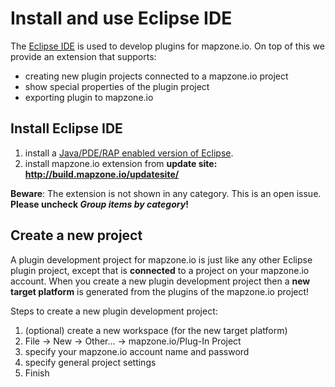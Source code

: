 # Install and use Eclipse IDE

The [Eclipse IDE](http://eclipse.org) is used to develop plugins for mapzone.io. On top of this we provide an extension that supports:

  * creating new plugin projects connected to a mapzone.io project
  * show special properties of the plugin project
  * exporting plugin to mapzone.io

## Install Eclipse IDE

  1. install a [Java/PDE/RAP enabled version of Eclipse](http://www.eclipse.org/downloads/packages/eclipse-rcp-and-rap-developers/oxygenr).
  2. install mapzone.io extension from **update site: http://build.mapzone.io/updatesite/**

**Beware**: The extension is not shown in any category. This is an open issue. **Please uncheck *Group items by category*!**

## Create a new project

A plugin development project for mapzone.io is just like any other Eclipse plugin project, except that is **connected** to a project on your mapzone.io account. When you create a new plugin development project then a **new target platform** is generated from the plugins of the mapzone.io project!

Steps to create a new plugin development project:

  1. (optional) create a new workspace (for the new target platform)
  2. File -> New -> Other... -> mapzone.io/Plug-In Project
  3. specify your mapzone.io account name and password
  4. specify general project settings
  5. Finish
